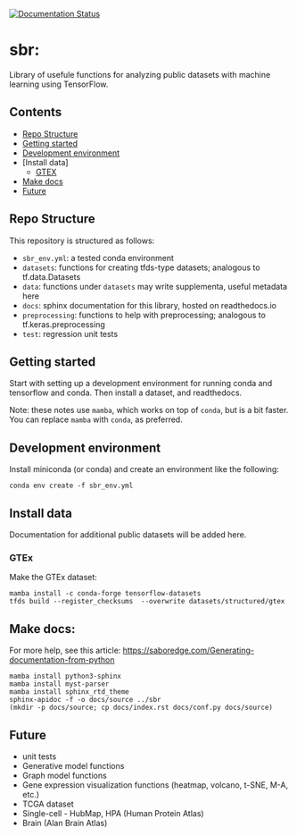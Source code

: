 [![Documentation Status](https://readthedocs.org/projects/sbr/badge/?version=latest)](https://sbr.readthedocs.io/en/latest/?badge=latest)
# sbr: 

Library of usefule functions for analyzing public datasets with machine learning using TensorFlow.

## Contents
- [Repo Structure](#repo-structure)
- [Getting started](#getting-started)
- [Development environment](#development-environment)
- [Install data]
  - [GTEX](#gtex)
- [Make docs](#make-docs)
- [Future](#future)


## Repo Structure

This repository is structured as follows:
 - `sbr_env.yml`: a tested conda environment
 - `datasets`: functions for creating tfds-type datasets; analogous to tf.data.Datasets
 - `data`: functions under `datasets` may write supplementa, useful metadata here
 - `docs`:  sphinx documentation for this library, hosted on readthedocs.io
 - `preprocessing`: functions to help with preprocessing; analogous to tf.keras.preprocessing
 - `test`: regression unit tests

## Getting started

Start with setting up a development environment for running conda and tensorflow and conda. Then install a dataset, and readthedocs.

Note: these notes use `mamba`, which works on top of `conda`, but is a bit faster. You can replace `mamba` with `conda`, as preferred.

## Development environment

Install miniconda (or conda) and create an environment like the following:

```
conda env create -f sbr_env.yml
```

## Install data

Documentation for additional public datasets will be added here.

### GTEx

Make the GTEx dataset:

```
mamba install -c conda-forge tensorflow-datasets
tfds build --register_checksums  --overwrite datasets/structured/gtex
```

## Make docs:

For more help, see this article: https://saboredge.com/Generating-documentation-from-python

```
mamba install python3-sphinx 
mamba install myst-parser 
mamba install sphinx_rtd_theme
sphinx-apidoc -f -o docs/source ../sbr
(mkdir -p docs/source; cp docs/index.rst docs/conf.py docs/source)
```

## Future

* unit tests
* Generative model functions
* Graph model functions
* Gene expression visualization functions (heatmap, volcano, t-SNE, M-A, etc.)
* TCGA dataset
* Single-cell - HubMap, HPA (Human Protein Atlas)
* Brain (Alan Brain Atlas)



